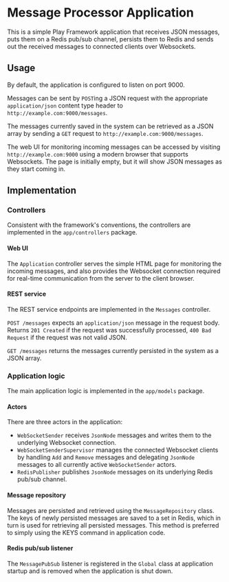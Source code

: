 # Message Processor Application

This is a simple Play Framework application that receives JSON messages, puts 
them on a Redis pub/sub channel, persists them to Redis and sends out the 
received messages to connected clients over Websockets.

## Usage

By default, the application is configured to listen on port 9000.

Messages can be sent by `POST`ing a JSON request with the appropriate 
`application/json` content type header to `http://example.com:9000/messages`.

The messages currently saved in the system can be retrieved as a JSON array by 
sending a `GET` request to `http://example.com:9000/messages`.

The web UI for monitoring incoming messages can be accessed by visiting 
`http://example.com:9000` using a modern browser that supports Websockets. The 
page is initially empty, but it will show JSON messages as they start coming in.

## Implementation

### Controllers

Consistent with the framework's conventions, the controllers are implemented in 
the `app/controllers` package.

#### Web UI

The `Application` controller serves the simple HTML page for monitoring the 
incoming messages, and also provides the Websocket connection required for 
real-time communication from the server to the client browser.

#### REST service

The REST service endpoints are implemented in the `Messages` controller.

`POST /messages` expects an `application/json` message in the request body. 
Returns `201 Created` if the request was successfully processed, `400 Bad 
Request` if the request was not valid JSON.

`GET /messages` returns the messages currently persisted in the system as a 
JSON array. 

### Application logic

The main application logic is implemented in the `app/models` package.

#### Actors

There are three actors in the application:

* `WebSocketSender` receives `JsonNode` messages and writes them to the 
underlying Websocket connection.
* `WebSocketSenderSupervisor` manages the connected Websocket clients by 
handling `Add` and `Remove` messages and delegating `JsonNode` messages to all 
currently active `WebSocketSender` actors.
* `RedisPublisher` publishes `JsonNode` messages on its underlying Redis 
pub/sub channel.

#### Message repository

Messages are persisted and retrieved using the `MessageRepository` class. The 
keys of newly persisted messages are saved to a set in Redis, which in turn is 
used for retrieving all persisted messages. This method is preferred to simply 
using the KEYS command in application code.

#### Redis pub/sub listener

The `MessagePubSub` listener is registered in the `Global` class at application 
startup and is removed when the application is shut down.
